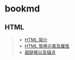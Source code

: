 # bookmd
## HTML 
> - [HTML 简介](./html/HTML简介.md)
> - [HTML 常用元素及属性](./html/HTML5的常用元素与属性.md)  
> - [超链接以及锚点](./html/超链接以及锚点.md)

